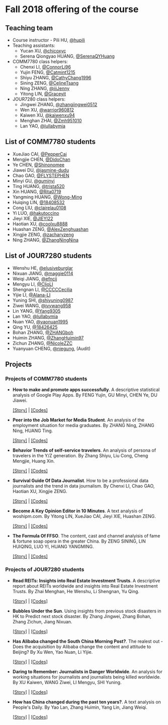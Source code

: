 # Fall 2018 offering of the course

## Teaching team

- Course instructor - Pili HU, [@hupili](https://github.com/hupili/)
- Teaching assistants:
  - Yucan XU, [@chicoxyc](https://github.com/ChicoXYC/)
  - Serena Qiongyao HUANG, [@SerenaQYHuang](https://github.com/SerenaQYHuang)
- COMM7780 class helpers:
  - Chenxi LI, [@ConnorLi96](https://github.com/ConnorLi96)
  - Yujin FENG, [@Catmint1215](https://github.com/Catmint1215)
  - Shiyu ZHANG, [@CathyChang1996](https://github.com/CathyChang1996)
  - Sining ZENG, [@CelineTsang](https://github.com/CelineTsang)
  - Ning ZHANG, [@iiiJenny](https://github.com/iiiJenny)
  - Yitong LIN, [@Graceyit](https://github.com/graceyit)
- JOUR7280 class helpers:
  - Jingwei ZHANG, [@zhangjingwei0512](https://github.com/zhangjingwei0512)
  - Wen XU, [@warrior960812](https://github.com/warrior960812)
  - Kaiwen XU, [@kaiwenxu94](https://github.com/kaiwenxu94)
  - Menghan ZHAI, [@Zmh951010](https://github.com/Zmh951010)
  - Lan YAO, [@lullabymia](https://github.com/lullabymia)

## List of COMM7780 students

- XueJiao CAI, [@PepperCai](https://github.com/PepperCai)
- Mengjie CHEN, [@DidoChan](https://github.com/DidoChan)
- Ye CHEN, [@Shinonomee](https://github.com/Shinonomee)
- Jiawei DU, [@jasmine-dudu](https://github.com/jasmine-dudu)
- Chao GAO, [@FLYSTEPHEN](https://github.com/FLYSTEPHEN)
- Minyi GU, [@guminyi](https://github.com/guminyi)
- Ting HUANG, [@trista520](https://github.com/trista520)
- Xin HUANG, [@Rita0719](https://github.com/Rita0719)
- Yangming HUANG, [@Wong-Ming](https://github.com/Wong-Ming)
- Huiqing LIN, [@18408532](https://github.com/18408532)
- Cong LIU, [@clairelau0108](https://github.com/clairelau0108)
- Yi LUO, [@hakutoccino](https://github.com/hakutoccino)
- Jieyi XIE, [@JIEYI22](https://github.com/JIEYI22)
- Haotian XU, [@coolxu8888](https://github.com/coolxu8888)
- Huashan ZENG, [@AlexZenghuashan](https://github.com/AlexZenghuashan)
- Xingjie ZENG, [@zacharyzeng](https://github.com/zacharyzeng)
- Ning ZHANG, [@ZhangNingNina](https://github.com/ZhangNingNina/)

## List of JOUR7280 students

- Wenshu HE, [@elusiveburglar](https://github.com/elusiveburglar)
- Nixuan JIANG, [@maggie0114](https://github.com/maggie0114)
- Weiqi JIANG, [@efncij](https://github.com/efncij)
- Mengyu LI, [@ClioLI](https://github.com/ClioLI)
- Shengnan LI, [@CCCCCecilia](https://github.com/CCCCCecilia)
- Yijie LI, [@Alana-LI](https://github.com/Alana-LI)
- Yuning SHI, [@shiyuning0987](https://github.com/shiyuning0987)
- Ziwei WANG, [@ivywang958](https://github.com/ivywang958)
- Lin YANG, [@Yang9305](https://github.com/Yang9305)
- Lan YAO, [@lullabymia](https://github.com/lullabymia)
- Nuan YAO, [@yaonuan1995](https://github.com/yaonuan1995)
- Qing YU, [@18426425](https://github.com/18426425)
- Bohan ZHANG, [@ZHANGboh](https://github.com/ZHANGboh)
- Huimin ZHANG, [@ZhangHuimin97](https://github.com/ZhangHuimin97)
- Zichun ZHANG, [@NicoleZZC](https://github.com/NicoleZZC)
- Yuanyuan CHENG, [@niegung](https://github.com/niegung), (Audit)

## Projects

### Projects of COMM7780 students

- **How to make and promote apps successfully**. A descriptive statistical analysis of Google Play Apps. By FENG Yujin, GU Minyi, CHEN Ye, DU Jiawei.
    
    [[Story]](https://catmint1215.github.io/) | [[Codes]](https://github.com/data-projects-archive/201812-BigData-final-project-GoogleAppStore)
- **Peer into the Job Market for Media Student**. An analysis of the employment situation for media graduates. By ZHANG Ning, ZHANG Ning, HUANG Ting.
    
    [[Story]](https://zhangningnina.github.io/big-road/) | [[Codes]](https://github.com/data-projects-archive/201812-job_market_for_media_student)
- **Behavior Trends of self-service travelers**. An analysis of persona of travelers in the Y/Z generation. By Zhang Shiyu, Liu Cong, Cheng Mengjie, Huang Xin.
    
    [[Story]](https://nbviewer.jupyter.org/github/CathyChang1996/Behavior-Trends-of-self-service-travelers/blob/master/report/Behavior%20trend%20of%20self-service%20travelers.ipynb?jyfyj) | [[Codes]](https://github.com/data-projects-archive/201812-Behavior-Trends-of-self-service-travelers)
- **Survival Guide Of Data Journalist**. How to be a professional data journalists and the trend in data journalism. By Chenxi LI, Chao GAO, Haotian XU, Xingjie ZENG.
    
    [[Story]](https://flystephen.github.io/DJ-insight/) | [[Codes]](https://github.com/data-projects-archive/201812-survival-guide-of-data-journalist)
- **Become A Key Opinion Editor in 10 Minutes**. A text analysis of woshipm.com. By Yitong LIN, XueJiao CAI, Jieyi XIE, Huashan ZENG.
    
    [[Story]](https://github.com/Graceyit/BigData-Final-Project-woshipm.com/blob/master/Data%20presentation/woshipm.com%20Final%20Report.pdf) | [[Codes]](https://github.com/data-projects-archive/201812-BigData-Final-Project-woshipm.com)
- **The Formula Of FFSO**. The content, cast and channel analyisis of fame & fortune soap opera in the greater China. By ZENG SINING, LIN HUIQING, LUO YI, HUANG YANGMING.

    [[Story]](https://github.com/CelineTsang/The-Formula-Of-FFSO/blob/master/the%20formula%20of%20ffso.pptx?raw=true) | [[Codes]](https://github.com/CelineTsang/The-Formula-Of-FFSO)



### Projects of JOUR7280 students

- **Read REITs: Insights into Real Estate Investment Trusts**. A descriptive report about REITs worldwide and insights into Real Estate Investment Trusts. By Zhai Menghan, He Wenshu, Li Shengnan, Yu Qing.

    [[Story]](https://zmh951010.github.io/Read-REITs2/) | 
    [[Codes]](https://github.com/data-projects-archive/201812-Group-Zhai-Menghan-REITs-Insight)
- **Bubbles Under the Sun**. Using insights from previous stock disasters in HK to Predict next stock disaster. By Zhang Jingwei, Zhang Bohan, Zhang Zichun, Jiang Nixuan.
    
    [[Story]](https://github.com/data-projects-archive/201812-bubble-project/blob/master/Bubbles_Under_the_Sun.pptx?raw=true) | [[Codes]](https://github.com/data-projects-archive/201812-bubble-project)
- **Has Alibaba changed the South China Morning Post?**. The realest out - Does the acquisition by Alibaba change the content and attitude to Beijing? By Xu Wen, Yao Nuan, Li Yijie.
    
    [[Story]](https://warrior960812.github.io/Has-Alibaba-changed-the-South-China-Morning-Post-/?from=groupmessage&isappinstalled=0) | [[Codes]](https://github.com/warrior960812/Big-Data-Final-Projcet-about-SCMP)
- **Daring to Remember: Journalists in Danger Worldwide**. An analysis for working situations for journalists and journalists being killed worldwide. By XU Kaiwen, WANG Ziwei, LI Mengyu, SHI Yuning.
    
    [[Story]](https://ivywang958.github.io/WarAndPeace/) | [[Codes]](https://github.com/data-projects-archive/201812-Journalists-Killed)
- **How has China changed during the past ten years?**. A text analysis on People's Daily. By Yao Lan, Zhang Huimin, Yang Lin, Jiang Weiqi.

    [[Story]](https://lullabymia.github.io) | [[Codes]](https://github.com/data-projects-archive/201812-Final-Project-for-People-s-Daily)